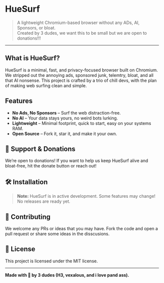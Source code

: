 # HueSurf

> A lightweight Chromium-based browser without any ADs, AI, Sponsors, or bloat.  
> Created by 3 dudes, we want this to be small but we are open to donations!!!

---

##  What is HueSurf?

HueSurf is a minimal, fast, and privacy-focused browser built on Chromium. We stripped out the annoying ads, sponsored junk, telemtry, bloat, and all that AI nonsense. This project is crafted by a trio of chill devs, with the plan of making web surfing clean and simple.

## Features

-  **No Ads, No Sponsors** – Surf the web distraction-free.
-  **No AI** – Your data stays yours, no weird bots lurking.
-  **Lightweight** – Minimal footprint, quick to start, easy on your systems RAM.
-  **Open Source** – Fork it, star it, and make it your own.

## 💸 Support & Donations

We’re open to donations! If you want to help us keep HueSurf alive and bloat-free, hit the donate button or reach out!

## 🛠️ Installation

> **Note:** HueSurf is in active development. Some features may change!  
> No releases are ready yet.

## 🤝 Contributing

We welcome any PRs or ideas that you may have. Fork the code and open a pull request or share some ideas in the disscusions.

## 📜 License

This project is licensed under the MIT license.

---

**Made with 💚 by 3 dudes (H3, vexalous, and i love pand ass).**
